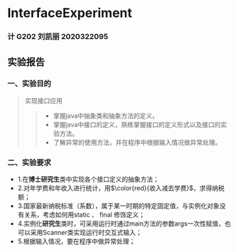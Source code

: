 # InterfaceExperiment
### 计 G202 刘凯丽 2020322095
## 实验报告
### 一、实验目的
> 实现接口应用
>> * 掌握java中抽象类和抽象方法的定义。<br/>
>> * 掌握java中接口的定义，熟练掌握接口的定义形式以及接口的实验方法。<br/>
>> * 了解异常的使用方法，并在程序中根据输入情况做异常处理。<br/>    
### 二、实验要求
* 1.在**博士研究生**类中实现各个接口定义的抽象方法；
* 2.对年学费和年收入进行统计，用$\color{red}{收入减去学费}$，求得纳税额；
* 3.国家最新纳税标准（系数），属于某一时期的特定固定值，与实例化对象没有关系，考虑如何用static 、 final 修饰定义；
* 4.实例化**研究生**类时，可采用运行时通过main方法的参数args一次性赋值，也可以采用Scanner类实现运行时交互式输入；
* 5.根据输入情况，要在程序中做异常处理；
